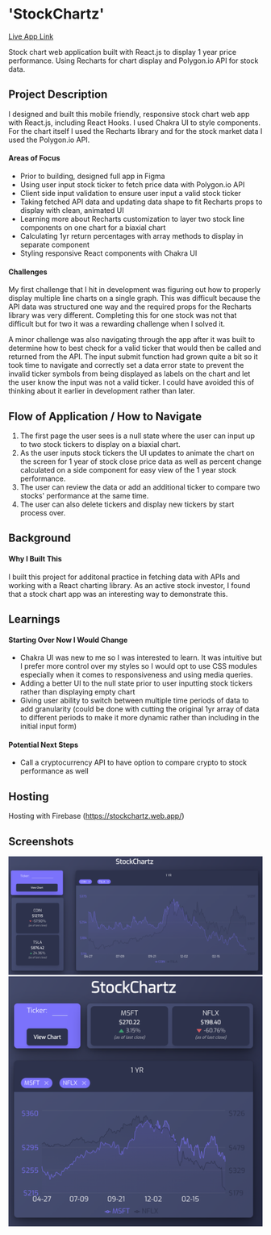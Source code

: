 # 'StockChartz'

[Live App Link](https://stockchartz.web.app/)

Stock chart web application built with React.js to display 1 year price performance. Using Recharts for chart display and Polygon.io API for stock data.

## Project Description

I designed and built this mobile friendly, responsive stock chart web app with React.js, including React Hooks. I used Chakra UI to style components. For the chart itself I used the Recharts library and for the stock market data I used the Polygon.io API.

#### Areas of Focus 
- Prior to building, designed full app in Figma
- Using user input stock ticker to fetch price data with Polygon.io API
- Client side input validation to ensure user input a valid stock ticker
- Taking fetched API data and updating data shape to fit Recharts props to display with clean, animated UI
- Learning more about Recharts customization to layer two stock line components on one chart for a biaxial chart
- Calculating 1yr return percentages with array methods to display in separate component
- Styling responsive React components with Chakra UI

#### Challenges
My first challenge that I hit in development was figuring out how to properly display multiple line charts on a single graph. This was difficult because the API data was structured one way and the required props for the Recharts library was very different. Completing this for one stock was not that difficult but for two it was a rewarding challenge when I solved it.

A minor challenge was also navigating through the app after it was built to determine how to best check for a valid ticker that would then be called and returned from the API. The input submit function had grown quite a bit so it took time to navigate and correctly set a data error state to prevent the invalid ticker symbols from being displayed as labels on the chart and let the user know the input was not a valid ticker. I could have avoided this of thinking about it earlier in development rather than later.

## Flow of Application / How to Navigate

1. The first page the user sees is a null state where the user can input up to two stock tickers to display on a biaxial chart.
2. As the user inputs stock tickers the UI updates to animate the chart on the screen for 1 year of stock close price data as well as percent change calculated on a side component for easy view of the 1 year stock performance.
3. The user can review the data or add an additional ticker to compare two stocks' performance at the same time.
4. The user can also delete tickers and display new tickers by start process over.

## Background

#### Why I Built This
I built this project for additonal practice in fetching data with APIs and working with a React charting library. As an active stock investor, I found that a stock chart app was an interesting way to demonstrate this.

## Learnings

#### Starting Over Now I Would Change
- Chakra UI was new to me so I was interested to learn. It was intuitive but I prefer more control over my styles so I would opt to use CSS modules especially when it comes to responsiveness and using media queries.
- Adding a better UI to the null state prior to user inputting stock tickers rather than displaying empty chart
- Giving user ability to switch between multiple time periods of data to add granularity (could be done with cutting the original 1yr array of data to different periods to make it more dynamic rather than including in the initial input form)

#### Potential Next Steps

- Call a cryptocurrency API to have option to compare crypto to stock performance as well

## Hosting

Hosting with Firebase (https://stockchartz.web.app/)

## Screenshots
![StockChartz Image 1](/screenshots/StockChartz.png)
![StockChartz Image 2](/screenshots/StockChartzResponsive.png)